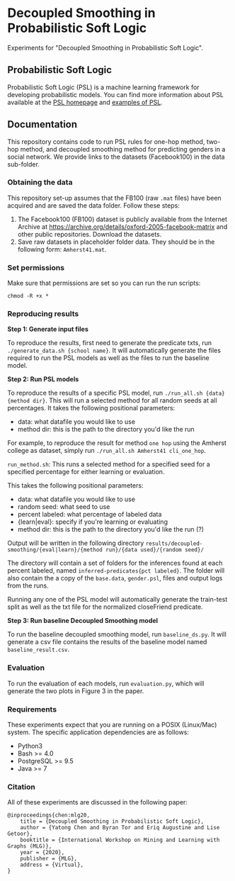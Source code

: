 # Decoupled Smoothing in Probabilistic Soft Logic

Experiments for "Decoupled Smoothing in Probabilistic Soft Logic".

## Probabilistic Soft Logic

Probabilistic Soft Logic (PSL) is a machine learning framework for developing probabilistic models. You can find more information about PSL available at the [PSL homepage](https://psl.linqs.org/) and [examples of PSL](https://github.com/linqs/psl-examples). 

## Documentation

This repository contains code to run PSL rules for one-hop method, two-hop method, and decoupled smoothing method for predicting genders in a social network. 
We provide links to the datasets (Facebook100) in the data sub-folder.

### Obtaining the data

This repository set-up assumes that the FB100 (raw `.mat` files) have been acquired and are saved the data folder. Follow these steps:
1. The Facebook100 (FB100) dataset is publicly available from the Internet Archive at https://archive.org/details/oxford-2005-facebook-matrix and other public repositories. Download the datasets.
2. Save raw datasets in placeholder folder data. They should be in the following form: `Amherst41.mat`.

### Set permissions

Make sure that permissions are set so you can run the run scripts: 
```
chmod -R +x *
```

### Reproducing results

**Step 1: Generate input files**

To reproduce the results, first need to generate the predicate txts, run `./generate_data.sh {school name}`. It will automatically generate the files required to run the PSL models as well as the files to run the baseline model. 


**Step 2: Run PSL models**

To reproduce the results of a specific PSL model, run  `./run_all.sh {data} {method dir}`. This will run a selected method for all random seeds at all percentages. It takes the following positional parameters: 
* data: what datafile you would like to use
* method dir: this is the path to the directory you'd like the run

For example, to reproduce the result for method `one hop` using the Amherst college as dataset, simply run `./run_all.sh Amherst41 cli_one_hop`.

`run_method.sh`: This runs a selected method for a specified seed for a specified percentage for either learning or evaluation.

This takes the following positional parameters: 
* data: what datafile you would like to use
* random seed: what seed to use
* percent labeled: what percentage of labeled data
* {learn|eval}: specify if you're learning or evaluating
* method dir: this is the path to the directory you'd like the run (?)


Output will be written in the following directory
`results/decoupled-smoothing/{eval|learn}/{method run}/{data used}/{random seed}/`

The directory will contain a set of folders for the inferences found at each percent labeled, named `inferred-predicates{pct labeled}`.
The folder will also contain the a copy of the `base.data`, `gender.psl`, files and output logs from the runs.

Running any one of the PSL model will automatically generate the train-test split as well as the txt file for the normalized closeFriend predicate.

**Step 3: Run baseline Decoupled Smoothing model**

To run the baseline decoupled smoothing model, run `baseline_ds.py`. It will generate a csv file contains the results of the baseline model named `baseline_result.csv`.


### Evaluation
To run the evaluation of each models, run `evaluation.py`, which will generate the two plots in Figure 3 in the paper.


### Requirements
These experiments expect that you are running on a POSIX (Linux/Mac) system. The specific application dependencies are as follows:

* Python3
* Bash >= 4.0
* PostgreSQL >= 9.5
* Java >= 7


### Citation

All of these experiments are discussed in the following paper:

```
@inproceedings{chen:mlg20,
    title = {Decoupled Smoothing in Probabilistic Soft Logic},
    author = {Yatong Chen and Byran Tor and Eriq Augustine and Lise Getoor},
    booktitle = {International Workshop on Mining and Learning with Graphs (MLG)},
    year = {2020},
    publisher = {MLG},
    address = {Virtual},
}
```


